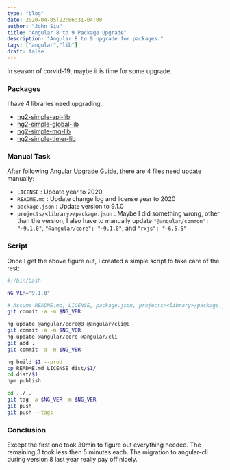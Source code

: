 ```yaml
---
type: "blog"
date: 2020-04-05T22:06:31-04:00
author: "John Siu"
title: "Angular 8 to 9 Package Upgrade"
description: "Angular 8 to 9 upgrade for packages."
tags: ["angular","lib"]
draft: false
---
```

In season of corvid-19, maybe it is time for some upgrade.
<!--more-->

### Packages

I have 4 libraries need upgrading:

- [ng2-simple-api-lib](https://github.com/J-Siu/ng2-simple-api-lib.git)
- [ng2-simple-global-lib](https://github.com/J-Siu/ng2-simple-global-lib.git)
- [ng2-simple-mq-lib](https://github.com/J-Siu/ng2-simple-mq-lib.git)
- [ng2-simple-timer-lib](https://github.com/J-Siu/ng2-simple-timer-lib.git)

### Manual Task

After following [Angular Upgrade Guide](https://update.angular.io/#8.0:9.0l3), there are 4 files need update manually:

- `LICENSE` : Update year to 2020
- `README.md` : Update change log and license year to 2020
- `package.json` : Update version to 9.1.0
- `projects/<library>/package.json` : Maybe I did something wrong, other than the version, I also have to manually update `"@angular/common": "~9.1.0"`, `"@angular/core": "~9.1.0"`, and `"rxjs": "~6.5.5"`

### Script

Once I get the above figure out, I created a simple script to take care of the rest:

```sh
#!/bin/bash

NG_VER="9.1.0"

# Assume README.md, LICENSE, package.json, projects/<library>/package.json already updated
git commit -a -m $NG_VER

ng update @angular/core@8 @angular/cli@8
git commit -a -m $NG_VER
ng update @angular/core @angular/cli
git add .
git commit -a -m $NG_VER

ng build $1 --prod
cp README.md LICENSE dist/$1/
cd dist/$1
npm publish

cd ../..
git tag -a $NG_VER -m $NG_VER
git push
git push --tags
```

### Conclusion

Except the first one took 30min to figure out everything needed. The remaining 3 took less then 5 minutes each. The migration to angular-cli during version 8 last year really pay off nicely.